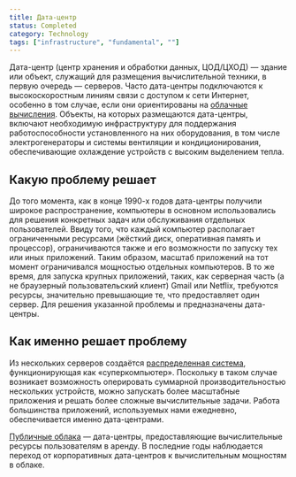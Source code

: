 ```yaml
---
title: Дата-центр
status: Completed
category: Technology
tags: ["infrastructure", "fundamental", ""]
---
```


Дата-центр (центр хранения и обработки данных, ЦОД/ЦХОД) — здание или объект, служащий для размещения вычислительной техники, в первую очередь — серверов.
Часто дата-центры подключаются к высокоскоростным линиям связи с доступом к сети Интернет, особенно в том случае, если они ориентированы на [облачные вычисления](/ru/cloud-computing/).
Объекты, на которых размещаются дата-центры, включают необходимую инфраструктуру для поддержания работоспособности установленного на них оборудования, в том числе электрогенераторы и 
системы вентиляции и кондиционирования, обеспечивающие охлаждение устройств с высоким выделением тепла.

## Какую проблему решает

До того момента, как в конце 1990-х годов дата-центры получили широкое распространение, компьютеры в основном использовались для решения конкретных задач или обслуживания отдельных пользователей.
Ввиду того, что каждый компьютер располагает ограниченными ресурсами (жёсткий диск, оперативная память и процессор), ограничиваются также и его возможности 
по запуску тех или иных приложений.
Таким образом, масштаб приложений на тот момент ограничивался мощностью отдельных компьютеров.
В то же время, для запуска крупных приложений, таких, как серверная часть (а не браузерный пользовательский клиент) Gmail или Netflix, требуются ресурсы, значительно превышающие те, 
что предоставляет один сервер.
Для решения указанной проблемы и предназначены дата-центры.

## Как именно решает проблему

Из нескольких серверов создаётся [распределенная система](/distributed-systems/), функционирующая как «суперкомпьютер».
Поскольку в таком случае возникает возможность оперировать суммарной производительностью нескольких устройств, можно запускать более масштабные приложения и решать 
более сложные вычислительные задачи.
Работа большинства приложений, используемых нами ежедневно, обеспечивается именно дата-центрами.

[Публичные облака](/ru/cloud-computing/) — дата-центры, предоставляющие вычислительные ресурсы пользователям в аренду.
В последние годы наблюдается переход от корпоративных дата-центров к вычислительным мощностям в облаке.
